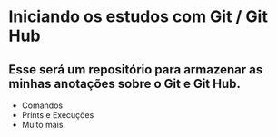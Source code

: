# Iniciando os estudos com Git / Git Hub
## Esse será um repositório para armazenar as minhas anotações sobre o Git e Git Hub. 

- Comandos
- Prints e Execuções 
- Muito mais. 
